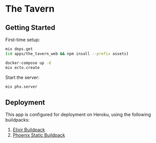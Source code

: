 # The Tavern

## Getting Started

First-time setup:

```sh
mix deps.get
(cd apps/the_tavern_web && npm insall --prefix assets)

docker-compose up -d
mix ecto.create
```

Start the server:

```sh
mix phx.server
```

## Deployment

This app is configured for deployment on Heroku, using the following buildpacks:

1. [Elixir Buildpack](https://github.com/HashNuke/heroku-buildpack-elixir)
2. [Phoenix Static Buildpack](https://github.com/gjaldon/heroku-buildpack-phoenix-static)